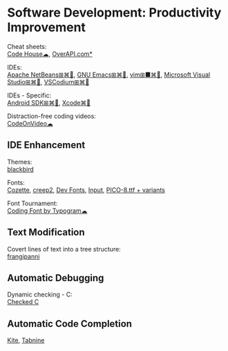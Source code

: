 # Software Development: Productivity Improvement

Cheat sheets:  
[Code House☁](https://codehouse.vercel.app/),
[OverAPI.com*](http://overapi.com/)

IDEs:  
[Apache NetBeans⊞⌘🐧](https://netbeans.org/),
[GNU Emacs⊞⌘🐧](https://www.gnu.org/software/emacs/),
[vim⊞■⌘🐧](https://www.vim.org/),
[Microsoft Visual Studio⊞⌘🐧](https://visualstudio.microsoft.com/),
[VSCodium⊞⌘🐧](https://vscodium.com/)

IDEs - Specific:  
[Android SDK⊞⌘🐧](https://developer.android.com/studio/),
[Xcode⌘🍎](https://developer.apple.com/xcode/)

Distraction-free coding videos:  
[CodeOnVideo☁](https://codeonvideo.com/)

## IDE Enhancement

Themes:  
[blackbird](https://blackbird.mattglei.ch/)

Fonts:  
[Cozette](https://github.com/slavfox/Cozette),
[creep2](https://github.com/raymond-w-ko/creep2),
[Dev Fonts](https://devfonts.gafi.dev/),
[Input](https://input.djr.com/),
[PICO-8.ttf + variants](https://www.lexaloffle.com/bbs/?tid=3760)

Font Tournament:  
[Coding Font by Typogram☁](https://www.codingfont.com/)

## Text Modification

Covert lines of text into a tree structure:  
[frangipanni](https://github.com/birchb1024/frangipanni)

## Automatic Debugging

Dynamic checking - C:  
[Checked C](https://github.com/Microsoft/checkedc)

## Automatic Code Completion

[Kite](https://www.kite.com/),
[Tabnine](https://www.tabnine.com/)
